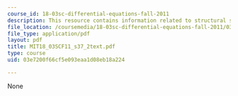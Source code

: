 ```yaml
---
course_id: 18-03sc-differential-equations-fall-2011
description: This resource contains information related to structural stability.
file_location: /coursemedia/18-03sc-differential-equations-fall-2011/03e7200f66cf5e093eaa1d08eb18a224_MIT18_03SCF11_s37_2text.pdf
file_type: application/pdf
layout: pdf
title: MIT18_03SCF11_s37_2text.pdf
type: course
uid: 03e7200f66cf5e093eaa1d08eb18a224

---
```

None